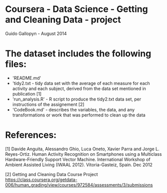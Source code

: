 Coursera - Data Science - Getting and Cleaning Data - project
=============================================================
Guido Gallopyn - August 2014


The dataset includes the following files:
=========================================

- 'README.md'
- 'tidy2.txt - tidy data set with the average of each measure for each activity and each subject, derived from the data set mentioned in publication [1]
- 'run_analysis.R' - R script to produce the tidy2.txt data set, per instructions of the assignement [2] 
- 'CodeBook.md' - describes the variables, the data, and any transformations or work that was performed to clean up the data 

References:
===========

[1] Davide Anguita, Alessandro Ghio, Luca Oneto, Xavier Parra and Jorge L. Reyes-Ortiz. Human Activity Recognition on Smartphones using a Multiclass Hardware-Friendly Support Vector Machine. International Workshop of Ambient Assisted Living (IWAAL 2012). Vitoria-Gasteiz, Spain. Dec 2012

[2] Getting and Cleaning Data Course Project
https://class.coursera.org/getdata-006/human_grading/view/courses/972584/assessments/3/submissions

